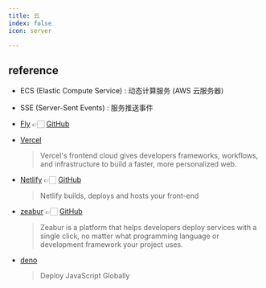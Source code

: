 ```yaml
---
title: 云
index: false
icon: server

---
```


<!-- more -->

## reference

- ECS (Elastic Compute Service) : 动态计算服务 (AWS 云服务器)
- SSE (Server-Sent Events) : 服务推送事件 

- [Fly](https://fly.io/) 👉🏻 [GitHub](https://github.com/superfly)
- [Vercel](https://vercel.com)
    > Vercel's frontend cloud gives developers frameworks, workflows, and infrastructure to build a faster, more personalized web.
- [Netlify](https://www.netlify.com) 👉🏻 [GitHub](https://github.com/netlify)
    > Netlify builds, deploys and hosts your front-end 
- [zeabur](https://zeabur.com) 👉🏻 [GitHub](https://github.com/zeabur)
    > Zeabur is a platform that helps developers deploy services with a single click, no matter what programming language or development framework your project uses.
- [deno](https://dash.deno.com)
    > Deploy JavaScript Globally